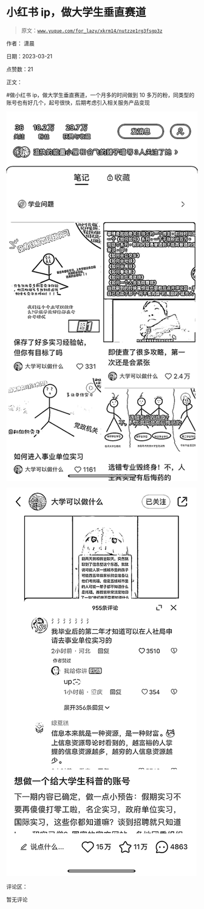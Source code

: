 # 小红书 ip，做大学生垂直赛道

> 原文：[`www.yuque.com/for_lazy/xkrm14/nutzze1rg3fsgp3z`](https://www.yuque.com/for_lazy/xkrm14/nutzze1rg3fsgp3z)

作者： 潇晨

日期：2023-03-21

点赞数：21

正文：

#做小红书 ip，做大学生垂直赛道，一个月多的时间做到 10 多万的粉，同类型的账号也有好几个，起号很快，后期考虑引入相关服务产品变现

![](img/f22d47a7a80ba25bc8e6ad7ac349b3ba.png)  

![](img/30d13675a7f975ade0ff537c216ce77d.png)  

评论区：

暂无评论



